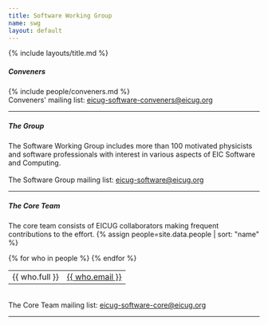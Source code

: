 ```yaml
---
title: Software Working Group
name: swg
layout: default
---
```


{% include layouts/title.md %}

##### Conveners
{% include people/conveners.md %}
<br/>
Conveners' mailing list: <a href="mailto:eicug-software-conveners@eicug.org">eicug-software-conveners@eicug.org</a>
<hr/>

##### The Group

The Software Working Group includes more than 100 motivated physicists and software professionals with interest in
various aspects of EIC Software and Computing.
<br/><br/>
The Software Group mailing list: <a href="mailto:eicug-software@eicug.org">eicug-software@eicug.org</a>
<hr/>

##### The Core Team
The core team consists of EICUG collaborators making frequent contributions to the effort.
{% assign people=site.data.people | sort: "name" %}

<table width="100%">
{% for who in people %}
<tr>
<td>{{ who.full }}</td>
<td><a href="mailto:{{ who.email }}">{{ who.email }}</a></td>
</tr>
{% endfor %}
</table>
<br/>
The Core Team mailing list: <a href="mailto:eicug-software-core@eicug.org">eicug-software-core@eicug.org</a>
<hr/>
